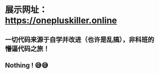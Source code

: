 #  展示网址：<https://onepluskiller.online>
##
##
##
##
##
##
##
## 一切代码来源于自学并改进（也许是乱搞），非科班的懵逼代码之旅！
## Nothing !                    😅😅
